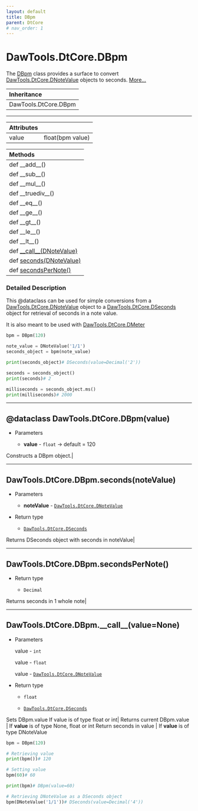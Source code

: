 ```yaml
---
layout: default
title: DBpm
parent: DtCore
# nav_order: 1
---
```


# DawTools.DtCore.DBpm

The [DBpm](dbpm.html#dataclass-dawtoolsdtcoredbpmvalue) class provides a surface
to convert [DawTools.DtCore.DNoteValue](https://madponyinteractive.github.io/DawTools/DtCore/dnotevalue.html)
 objects to seconds. [More...](dbpm.html#detailed-description)

| Inheritance            |
|:-----------------------|
| DawTools.DtCore.DBpm   |

***

| Attributes|                  |
|:----------|:-----------------|
| value     | float(bpm value) |

| Methods |
|:----------|
|def \_\_add\_\_()|
|def \_\_sub\_\_()|
|def \_\_mul\_\_()|
|def \_\_truediv\_\_()|
|def \_\_eq\_\_()|
|def \_\_ge\_\_()|
|def \_\_gt\_\_()|
|def \_\_le\_\_()|
|def \_\_lt\_\_()|
|def [\_\_call\_\_(DNoteValue)](dbpm.html#dawtoolsdtcoredbpm__call__valuenone)|
|def [seconds(DNoteValue)](dbpm.html#dawtoolsdtcoredbpmsecondsnotevalue)|
|def [secondsPerNote()](dbpm.html#dawtoolsdtcoredbpmsecondspernote)|

### Detailed Description
This @dataclass can be used for simple conversions from a [DawTools.DtCore.DNoteValue](https://madponyinteractive.github.io/DawTools/DtCore/dnotevalue.html)
object to a [DawTools.DtCore.DSeconds](https://madponyinteractive.github.io/DawTools/DtCore/dseconds.html)
object for retrieval of seconds in a note value.

It is also meant to be used with [DawTools.DtCore.DMeter](https://madponyinteractive.github.io/DawTools/DtCore/dmeter.html)

```python
bpm = DBpm(120)

note_value = DNoteValue('1/1')
seconds_object = bpm(note_value)

print(seconds_object)# DSeconds(value=Decimal('2'))

seconds = seconds_object()
print(seconds)# 2

milliseconds = seconds_object.ms()
print(milliseconds)# 2000
```

***

## @dataclass DawTools.DtCore.DBpm(value)
* Parameters

  * **value** - `float` -> default = 120

Constructs a DBpm object.|

***

## DawTools.DtCore.DBpm.seconds(noteValue)
* Parameters

  * **noteValue** - [`DawTools.DtCore.DNoteValue`](https://madponyinteractive.github.io/DawTools/DtCore/dnotevalue.html)

* Return type

  * [`DawTools.DtCore.DSeconds`](https://madponyinteractive.github.io/DawTools/DtCore/dseconds.html)

Returns DSeconds object with seconds in noteValue|

***

## DawTools.DtCore.DBpm.secondsPerNote()
* Return type

  * `Decimal`

Returns seconds in 1 whole note|

***

## DawTools.DtCore.DBpm.\_\_call\_\_(value=None)

* Parameters

  value - `int`

  value - `float`

  value - [`DawTools.DtCore.DNoteValue`](https://madponyinteractive.github.io/DawTools/DtCore/dnotevalue.html)

* Return type

  * `float`

  * [`DawTools.DtCore.DSeconds`](https://madponyinteractive.github.io/DawTools/DtCore/dseconds.html)


Sets DBpm.value If value is of type float or int|
Returns current DBpm.value | If **value** is of type None, float or int
Return seconds in value    | If **value** is of type DNoteValue


```python
bpm = DBpm(120)

# Retrieving value
print(bpm())# 120

# Setting value
bpm(60)# 60

print(bpm)# DBpm(value=60)

# Retrieving DNoteValue as a DSeconds object
bpm(DNoteValue('1/1'))# DSeconds(value=Decimal('4'))
```
